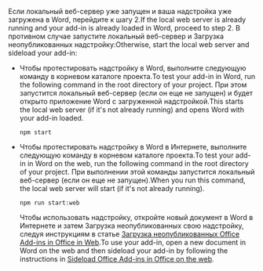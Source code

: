 <span data-ttu-id="8eb58-101">Если локальный веб-сервер уже запущен и ваша надстройка уже загружена в Word, перейдите к шагу 2.</span><span class="sxs-lookup"><span data-stu-id="8eb58-101">If the local web server is already running and your add-in is already loaded in Word, proceed to step 2.</span></span> <span data-ttu-id="8eb58-102">В противном случае запустите локальный веб-сервер и Загрузка неопубликованных надстройку:</span><span class="sxs-lookup"><span data-stu-id="8eb58-102">Otherwise, start the local web server and sideload your add-in:</span></span> 

- <span data-ttu-id="8eb58-103">Чтобы протестировать надстройку в Word, выполните следующую команду в корневом каталоге проекта.</span><span class="sxs-lookup"><span data-stu-id="8eb58-103">To test your add-in in Word, run the following command in the root directory of your project.</span></span> <span data-ttu-id="8eb58-104">При этом запустится локальный веб-сервер (если он еще не запущен) и будет открыто приложение Word с загруженной надстройкой.</span><span class="sxs-lookup"><span data-stu-id="8eb58-104">This starts the local web server (if it's not already running) and opens Word with your add-in loaded.</span></span>

    ```command&nbsp;line
    npm start
    ```

- <span data-ttu-id="8eb58-105">Чтобы протестировать надстройку в Word в Интернете, выполните следующую команду в корневом каталоге проекта.</span><span class="sxs-lookup"><span data-stu-id="8eb58-105">To test your add-in in Word on the web, run the following command in the root directory of your project.</span></span> <span data-ttu-id="8eb58-106">При выполнении этой команды запустится локальный веб-сервер (если он еще не запущен).</span><span class="sxs-lookup"><span data-stu-id="8eb58-106">When you run this command, the local web server will start (if it's not already running).</span></span>

    ```command&nbsp;line
    npm run start:web
    ```

    <span data-ttu-id="8eb58-107">Чтобы использовать надстройку, откройте новый документ в Word в Интернете и затем Загрузка неопубликованных свою надстройку, следуя инструкциям в статье [Загрузка неопубликованных Office Add-ins in Office in Web](../testing/sideload-office-add-ins-for-testing.md#sideload-an-office-add-in-in-office-on-the-web).</span><span class="sxs-lookup"><span data-stu-id="8eb58-107">To use your add-in, open a new document in Word on the web and then sideload your add-in by following the instructions in [Sideload Office Add-ins in Office on the web](../testing/sideload-office-add-ins-for-testing.md#sideload-an-office-add-in-in-office-on-the-web).</span></span>
